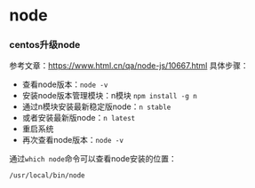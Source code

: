 # node

### centos升级node
参考文章：https://www.html.cn/qa/node-js/10667.html
具体步骤：
- 查看node版本：`node -v`
- 安装node版本管理模块：n模块 `npm install -g n`
- 通过n模块安装最新稳定版node：`n stable`
- 或者安装最新版node：`n latest`
- 重启系统
- 再次查看node版本：`node -v`

通过`which node`命令可以查看node安装的位置：
```sh
/usr/local/bin/node
```
